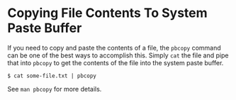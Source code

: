 # Copying File Contents To System Paste Buffer

If you need to copy and paste the contents of a file, the `pbcopy` command can be one of the best ways to accomplish this. Simply `cat` the file and pipe that into `pbcopy` to get the contents of the file into the system paste buffer.

```
$ cat some-file.txt | pbcopy
```

See `man pbcopy` for more details.
